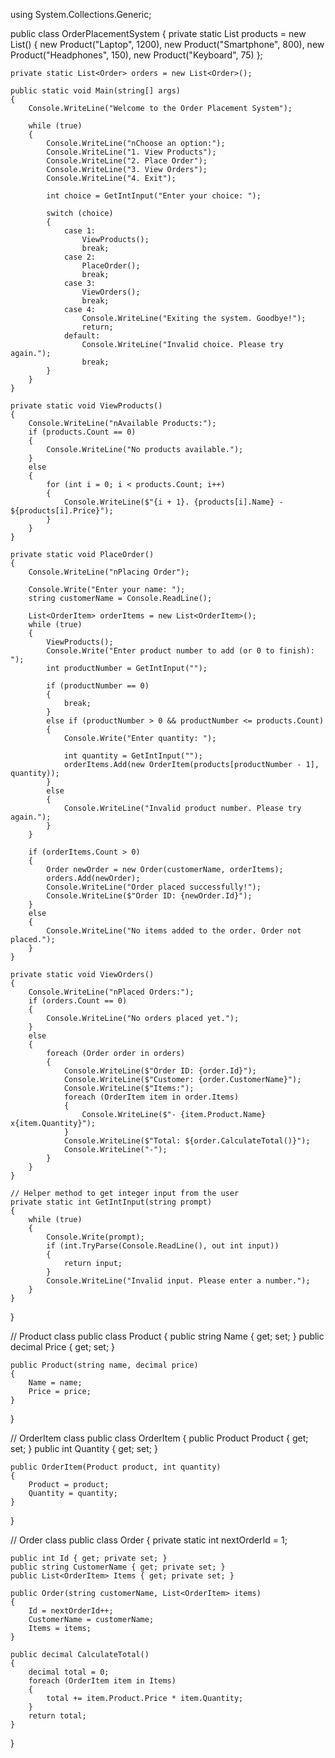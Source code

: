 
using System.Collections.Generic;

public class OrderPlacementSystem
{
    private static List<Product> products = new List<Product>()
    {
        new Product("Laptop", 1200),
        new Product("Smartphone", 800),
        new Product("Headphones", 150),
        new Product("Keyboard", 75)
    };

    private static List<Order> orders = new List<Order>();

    public static void Main(string[] args)
    {
        Console.WriteLine("Welcome to the Order Placement System");

        while (true)
        {
            Console.WriteLine("nChoose an option:");
            Console.WriteLine("1. View Products");
            Console.WriteLine("2. Place Order");
            Console.WriteLine("3. View Orders");
            Console.WriteLine("4. Exit");

            int choice = GetIntInput("Enter your choice: ");

            switch (choice)
            {
                case 1:
                    ViewProducts();
                    break;
                case 2:
                    PlaceOrder();
                    break;
                case 3:
                    ViewOrders();
                    break;
                case 4:
                    Console.WriteLine("Exiting the system. Goodbye!");
                    return;
                default:
                    Console.WriteLine("Invalid choice. Please try again.");
                    break;
            }
        }
    }

    private static void ViewProducts()
    {
        Console.WriteLine("nAvailable Products:");
        if (products.Count == 0)
        {
            Console.WriteLine("No products available.");
        }
        else
        {
            for (int i = 0; i < products.Count; i++)
            {
                Console.WriteLine($"{i + 1}. {products[i].Name} - ${products[i].Price}");
            }
        }
    }

    private static void PlaceOrder()
    {
        Console.WriteLine("nPlacing Order");

        Console.Write("Enter your name: ");
        string customerName = Console.ReadLine();

        List<OrderItem> orderItems = new List<OrderItem>();
        while (true)
        {
            ViewProducts();
            Console.Write("Enter product number to add (or 0 to finish): ");
            int productNumber = GetIntInput("");

            if (productNumber == 0)
            {
                break;
            }
            else if (productNumber > 0 && productNumber <= products.Count)
            {
                Console.Write("Enter quantity: ");

                int quantity = GetIntInput("");
                orderItems.Add(new OrderItem(products[productNumber - 1], quantity));
            }
            else
            {
                Console.WriteLine("Invalid product number. Please try again.");
            }
        }

        if (orderItems.Count > 0)
        {
            Order newOrder = new Order(customerName, orderItems);
            orders.Add(newOrder);
            Console.WriteLine("Order placed successfully!");
            Console.WriteLine($"Order ID: {newOrder.Id}");
        }
        else
        {
            Console.WriteLine("No items added to the order. Order not placed.");
        }
    }

    private static void ViewOrders()
    {
        Console.WriteLine("nPlaced Orders:");
        if (orders.Count == 0)
        {
            Console.WriteLine("No orders placed yet.");
        }
        else
        {
            foreach (Order order in orders)
            {
                Console.WriteLine($"Order ID: {order.Id}");
                Console.WriteLine($"Customer: {order.CustomerName}");
                Console.WriteLine($"Items:");
                foreach (OrderItem item in order.Items)
                {
                    Console.WriteLine($"- {item.Product.Name} x{item.Quantity}");
                }
                Console.WriteLine($"Total: ${order.CalculateTotal()}");
                Console.WriteLine("-");
            }
        }
    }

    // Helper method to get integer input from the user
    private static int GetIntInput(string prompt)
    {
        while (true)
        {
            Console.Write(prompt);
            if (int.TryParse(Console.ReadLine(), out int input))
            {
                return input;
            }
            Console.WriteLine("Invalid input. Please enter a number.");
        }
    }
}

// Product class
public class Product
{
    public string Name { get; set; }
    public decimal Price { get; set; }

    public Product(string name, decimal price)
    {
        Name = name;
        Price = price;
    }
}

// OrderItem class
public class OrderItem
{
    public Product Product { get; set; }
    public int Quantity { get; set; }

    public OrderItem(Product product, int quantity)
    {
        Product = product;
        Quantity = quantity;
    }
}

// Order class
public class Order
{
    private static int nextOrderId = 1;

    public int Id { get; private set; }
    public string CustomerName { get; private set; }
    public List<OrderItem> Items { get; private set; }

    public Order(string customerName, List<OrderItem> items)
    {
        Id = nextOrderId++;
        CustomerName = customerName;
        Items = items;
    }

    public decimal CalculateTotal()
    {
        decimal total = 0;
        foreach (OrderItem item in Items)
        {
            total += item.Product.Price * item.Quantity;
        }
        return total;
    }
}
